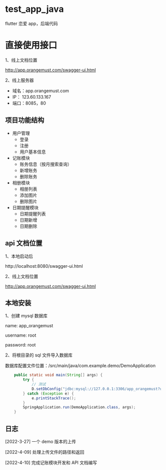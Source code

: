 <!--
 * @Author: He Peng
 * @Date: 2022-04-18 08:43:00
 * @LastEditors: He Peng
 * @LastEditTime: 2022-04-18 09:20:04
 * @Descripttion:
-->

# test_app_java

flutter 恋爱 app，后端代码

# 直接使用接口

1、线上文档位置

http://app.orangemust.com/swagger-ui.html

2、线上服务器

- 域名：app.orangemust.com
- IP： 123.60.133.167
- 端口：8085，80

## 项目功能结构

- 用户管理
  - 登录
  - 注册
  - 用户基本信息
- 记账模块
  - 账务信息（按月搜索查询）
  - 新增账务
  - 删除账务
- 相册模块
  - 相册列表
  - 添加图片
  - 删除图片
- 日期提醒模块
  - 日期提醒列表
  - 日期新增
  - 日期删除

## api 文档位置

1、本地启动后

http://localhost:8080/swagger-ui.html

2、线上文档位置

http://app.orangemust.com/swagger-ui.html

## 本地安装

1、创建 mysql 数据库

name: app_orangemust

username: root

password: root

2、将根目录的 sql 文件导入数据库

数据库配置文件位置：/src/main/java/com.example.demo/DemoApplication

```java
    public static void main(String[] args) {
        try {
            // 测试
            D.setDbConfig("jdbc:mysql://127.0.0.1:3306/app_orangemust?useUnicode=true&characterEncoding=UTF-8&useSSL=false","root","root");
        } catch (Exception e) {
            e.printStackTrace();
        }
        SpringApplication.run(DemoApplication.class, args);
    }
```

## 日志

[2022-3-27] 一个 demo 版本的上传

[2022-4-09] 处理上传文件的路径和返回

[2022-4-10] 完成记账模块开发和 API 文档编写
